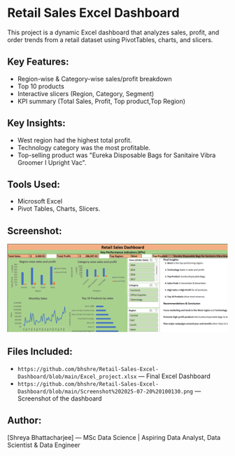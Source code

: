 # Retail Sales Excel Dashboard

This project is a dynamic Excel dashboard that analyzes sales, profit, and order trends from a retail dataset using PivotTables, charts, and slicers.

##  Key Features:
- Region-wise & Category-wise sales/profit breakdown
- Top 10  products
- Interactive slicers (Region, Category, Segment)
- KPI summary (Total Sales, Profit, Top product,Top Region)

##  Key Insights:
- West region had the highest total profit.
- Technology category was the most profitable.
- Top-selling product was "Eureka Disposable Bags for Sanitaire Vibra Groomer I Upright Vac".


##  Tools Used:
- Microsoft Excel
-  Pivot Tables, Charts, Slicers.

##  Screenshot:
![Dashboard Screenshot](https://github.com/bhshre/Retail-Sales-Excel-Dashboard/blob/main/Screenshot%202025-07-20%20100130.png)

##  Files Included:
- `https://github.com/bhshre/Retail-Sales-Excel-Dashboard/blob/main/Excel_project.xlsx` — Final Excel Dashboard
- `https://github.com/bhshre/Retail-Sales-Excel-Dashboard/blob/main/Screenshot%202025-07-20%20100130.png` — Screenshot of the dashboard


##  Author:
[Shreya Bhattacharjee] — MSc Data Science | Aspiring Data Analyst, Data Scientist & Data Engineer
